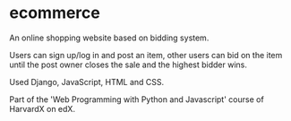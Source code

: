 # ecommerce
An online shopping website based on bidding system.

Users can sign up/log in and post an item, other users can bid on the item until the post owner closes the sale and the highest bidder wins. 

Used Django, JavaScript, HTML and CSS.

Part of the 'Web Programming with Python and Javascript' course of HarvardX on edX.
